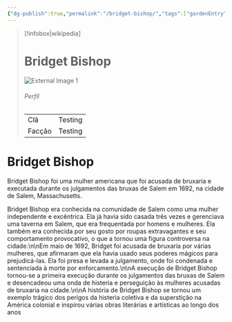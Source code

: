 ```yaml
---
{"dg-publish":true,"permalink":"/bridget-bishop/","tags":["gardenEntry"]}
---
```


> [!infobox|wikipedia]
> # Bridget Bishop
> ![External Image 1](https://64.media.tumblr.com/e2edc865f4d63e84de33751f4e9e9460/f5abf5f3a0b01822-f4/s1280x1920/7469e8e740ee50b2b812d15bae4e8684c9750e36.gifv)
> ###### Perfil
> |||
> | ---- | ---- |
> | Clã | Testing |
> | Facção | Testing |



# Bridget Bishop


Bridget Bishop foi uma mulher americana que foi acusada de bruxaria e executada durante os julgamentos das bruxas de Salem em 1692, na cidade de Salem, Massachusetts.

Bridget Bishop era conhecida na comunidade de Salem como uma mulher independente e excêntrica. Ela já havia sido casada três vezes e gerenciava uma taverna em Salem, que era frequentada por homens e mulheres. Ela também era conhecida por seu gosto por roupas extravagantes e seu comportamento provocativo, o que a tornou uma figura controversa na cidade.\n\nEm maio de 1692, Bridget foi acusada de bruxaria por várias mulheres, que afirmaram que ela havia usado seus poderes mágicos para prejudicá-las. Ela foi presa e levada a julgamento, onde foi condenada e sentenciada à morte por enforcamento.\n\nA execução de Bridget Bishop tornou-se a primeira execução durante os julgamentos das bruxas de Salem e desencadeou uma onda de histeria e perseguição às mulheres acusadas de bruxaria na cidade.\n\nA história de Bridget Bishop se tornou um exemplo trágico dos perigos da histeria coletiva e da superstição na América colonial e inspirou várias obras literárias e artísticas ao longo dos anos


